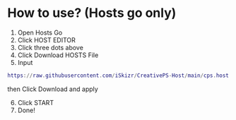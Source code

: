 # How to use? (Hosts go only)
1. Open Hosts Go
2. Click HOST EDITOR
3. Click three dots above
4. Click Download HOSTS File
5. Input
```lua
https://raw.githubusercontent.com/iSkizr/CreativePS-Host/main/cps.host
```
then Click Download and apply

6. Click START
7. Done!
